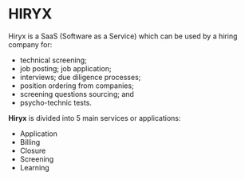 # HIRYX
Hiryx is a SaaS (Software as a Service) which can be used by a hiring company for: 
* technical screening; 
* job posting; job application; 
* interviews; due diligence processes; 
* position ordering from companies; 
* screening questions sourcing; and 
* psycho-technic tests.

**Hiryx** is divided into 5 main services or applications:
* Application
* Billing
* Closure
* Screening
* Learning
